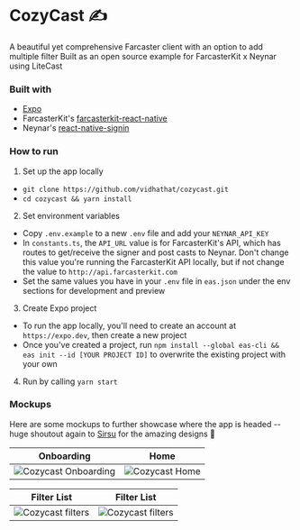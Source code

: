 # CozyCast ✍️

A beautiful yet comprehensive Farcaster client with an option to add multiple filter
Built as an open source example for FarcasterKit x Neynar using LiteCast

### Built with

-   [Expo](https://expo.dev)
-   FarcasterKit's [farcasterkit-react-native](https://www.npmjs.com/package/farcasterkit-react-native)
- Neynar's [react-native-signin](https://www.npmjs.com/package/@neynar/react-native-signin)


### How to run

1. Set up the app locally

-   `git clone https://github.com/vidhathat/cozycast.git`
-   `cd cozycast && yarn install`

2. Set environment variables

-   Copy `.env.example` to a new `.env` file and add your `NEYNAR_API_KEY`
-   In `constants.ts`, the `API_URL` value is for FarcasterKit's API, which has routes to get/receive the signer and post casts to Neynar. Don't change this value you're running the FarcasterKit API locally, but if not change the value to `http://api.farcasterkit.com`
- Set the same values you have in your `.env` file in `eas.json` under the env sections for development and preview

3. Create Expo project

-   To run the app locally, you'll need to create an account at `https://expo.dev`, then create a new project
-   Once you've created a project, run `npm install --global eas-cli && eas init --id [YOUR PROJECT ID]` to overwrite the existing project with your own

4. Run by calling `yarn start`


### Mockups

Here are some mockups to further showcase where the app is headed -- huge shoutout again to [Sirsu](https://warpcast.com/sirsu) for the amazing designs 🙌

|                       Onboarding                        |                       Home                        |
| :------------------------------------------------: | :-----------------------------------------------: |
| ![Cozycast Onboarding](https://i.ibb.co/XLGXTrL/cozy1.jpg)     | ![Cozycast Home](https://i.ibb.co/rHZvpwj/cozy4.jpg) |

|                       Filter List                        |                       Filter List                        |
| :-------------------------------------------------: | :------------------------------------------------: |
| ![Cozycast filters](https://i.ibb.co/6HQc5Pv/cozy5.jpg) | ![Cozycast filters](https://i.ibb.co/8bCNThR/cozy3.jpg) |
